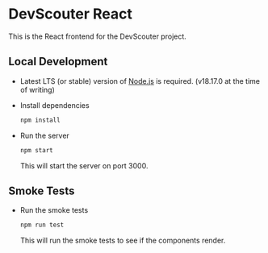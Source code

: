 # DevScouter React

This is the React frontend for the DevScouter project.

## Local Development

- Latest LTS (or stable) version of [Node.js](https://nodejs.org/en/) is required. (v18.17.0 at the time of writing)

- Install dependencies

    ``` bash
    npm install
    ```

- Run the server

     ``` bash
    npm start
    ```

    This will start the server on port 3000.

## Smoke Tests

- Run the smoke tests

    ``` bash
    npm run test
    ```

    This will run the smoke tests to see if the components render.
